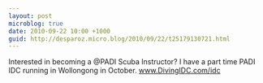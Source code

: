 ```yaml
---
layout: post
microblog: true
date: 2010-09-22 10:00 +1000
guid: http://desparoz.micro.blog/2010/09/22/t25179130721.html
---
```

Interested in becoming a @PADI Scuba Instructor? I have a part time PADI IDC running in Wollongong in October. www.DivingIDC.com/idc
